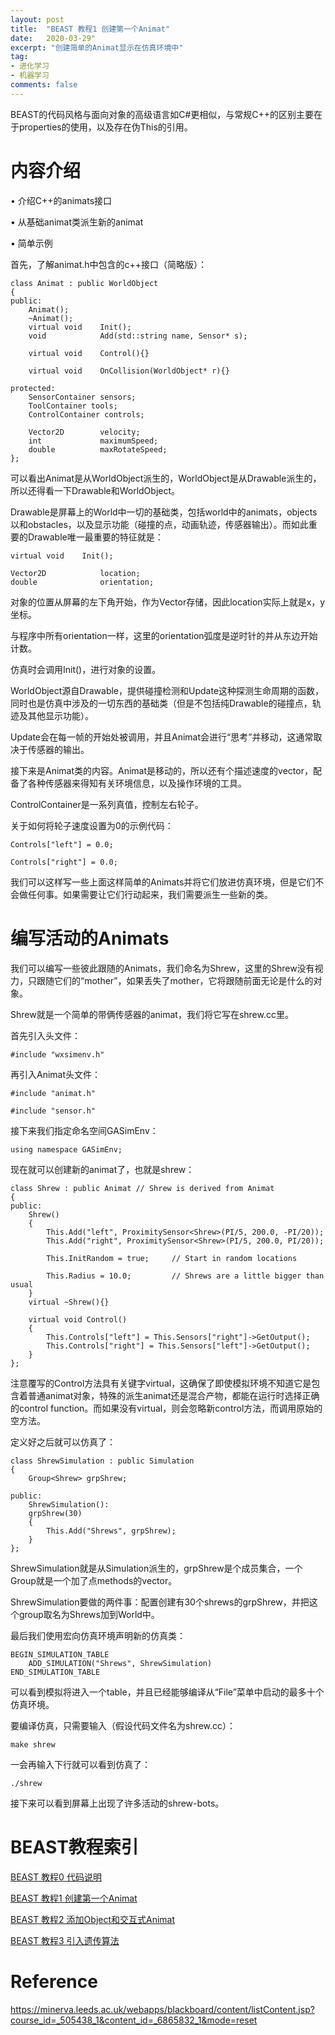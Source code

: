 ```yaml
---
layout: post
title:  "BEAST 教程1 创建第一个Animat"
date:   2020-03-29"
excerpt: "创建简单的Animat显示在仿真环境中"
tag:
- 进化学习
- 机器学习
comments: false
---
```


BEAST的代码风格与面向对象的高级语言如C#更相似，与常规C++的区别主要在于properties的使用，以及存在伪This的引用。

# 内容介绍

• 介绍C++的animats接口

• 从基础animat类派生新的animat

• 简单示例

首先，了解animat.h中包含的c++接口（简略版）：

    class Animat : public WorldObject
    {
    public:
        Animat();
        ~Animat();
        virtual void    Init();
        void            Add(std::string name, Sensor* s);

        virtual void    Control(){}

        virtual void    OnCollision(WorldObject* r){}

    protected:
        SensorContainer sensors;
        ToolContainer tools;
        ControlContainer controls;

        Vector2D        velocity;
        int             maximumSpeed;
        double          maxRotateSpeed;
    };
    
可以看出Animat是从WorldObject派生的，WorldObject是从Drawable派生的，所以还得看一下Drawable和WorldObject。

Drawable是屏幕上的World中一切的基础类，包括world中的animats，objects以和obstacles，以及显示功能（碰撞的点，动画轨迹，传感器输出）。而如此重要的Drawable唯一最重要的特征就是：

    virtual void    Init();

    Vector2D            location;
    double              orientation;

对象的位置从屏幕的左下角开始，作为Vector存储，因此location实际上就是x，y坐标。

与程序中所有orientation一样，这里的orientation弧度是逆时针的并从东边开始计数。

仿真时会调用Init()，进行对象的设置。


WorldObject源自Drawable，提供碰撞检测和Update这种探测生命周期的函数，同时也是仿真中涉及的一切东西的基础类（但是不包括纯Drawable的碰撞点，轨迹及其他显示功能）。

Update会在每一帧的开始处被调用，并且Animat会进行“思考”并移动，这通常取决于传感器的输出。


接下来是Animat类的内容。Animat是移动的，所以还有个描述速度的vector，配备了各种传感器来得知有关环境信息，以及操作环境的工具。

ControlContainer是一系列真值，控制左右轮子。

关于如何将轮子速度设置为0的示例代码：

    Controls["left"] = 0.0;
    
    Controls["right"] = 0.0;

我们可以这样写一些上面这样简单的Animats并将它们放进仿真环境，但是它们不会做任何事。如果需要让它们行动起来，我们需要派生一些新的类。

# 编写活动的Animats

我们可以编写一些彼此跟随的Animats，我们命名为Shrew，这里的Shrew没有视力，只跟随它们的“mother”，如果丢失了mother，它将跟随前面无论是什么的对象。

Shrew就是一个简单的带俩传感器的animat，我们将它写在shrew.cc里。

首先引入头文件：

    #include "wxsimenv.h"

再引入Animat头文件：

    #include "animat.h"

    #include "sensor.h"

接下来我们指定命名空间GASimEnv：

    using namespace GASimEnv;

现在就可以创建新的animat了，也就是shrew：

    class Shrew : public Animat // Shrew is derived from Animat
    {
    public:
        Shrew()
        {
            This.Add("left", ProximitySensor<Shrew>(PI/5, 200.0, -PI/20));
            This.Add("right", ProximitySensor<Shrew>(PI/5, 200.0, PI/20));

            This.InitRandom = true;     // Start in random locations

            This.Radius = 10.0;         // Shrews are a little bigger than usual
        }
        virtual ~Shrew(){}

        virtual void Control()
        {
            This.Controls["left"] = This.Sensors["right"]->GetOutput();
            This.Controls["right"] = This.Sensors["left"]->GetOutput();
        }
    };

注意覆写的Control方法具有关键字virtual，这确保了即使模拟环境不知道它是包含着普通animat对象，特殊的派生animat还是混合产物，都能在运行时选择正确的control function。而如果没有virtual，则会忽略新control方法，而调用原始的空方法。

定义好之后就可以仿真了：

    class ShrewSimulation : public Simulation
    {
        Group<Shrew> grpShrew;

    public:
        ShrewSimulation():
        grpShrew(30)
        {
            This.Add("Shrews", grpShrew);
        }
    };

ShrewSimulation就是从Simulation派生的，grpShrew是个成员集合，一个Group就是一个加了点methods的vector。

ShrewSimulation要做的两件事：配置创建有30个shrews的grpShrew，并把这个group取名为Shrews加到World中。

最后我们使用宏向仿真环境声明新的仿真类：

    BEGIN_SIMULATION_TABLE
        ADD_SIMULATION("Shrews", ShrewSimulation)
    END_SIMULATION_TABLE
    
可以看到模拟将进入一个table，并且已经能够编译从“File”菜单中启动的最多十个仿真环境。

要编译仿真，只需要输入（假设代码文件名为shrew.cc）：

    make shrew

一会再输入下行就可以看到仿真了：

    ./shrew

接下来可以看到屏幕上出现了许多活动的shrew-bots。

# BEAST教程索引

[BEAST 教程0 代码说明](https://yawwq.github.io/BEAST-%E6%95%99%E7%A8%8B0-%E4%BB%A3%E7%A0%81%E8%AF%B4%E6%98%8E/)

[BEAST 教程1 创建第一个Animat](https://yawwq.github.io/BEAST-%E6%95%99%E7%A8%8B1-%E5%88%9B%E5%BB%BA%E7%AC%AC%E4%B8%80%E4%B8%AAAnimat/)

[BEAST 教程2 添加Object和交互式Animat](https://yawwq.github.io/BEAST-%E6%95%99%E7%A8%8B2-%E6%B7%BB%E5%8A%A0Object%E5%92%8C%E4%BA%A4%E4%BA%92%E5%BC%8FAnimat/)

[BEAST 教程3 引入遗传算法](https://yawwq.github.io/BEAST-%E6%95%99%E7%A8%8B3-%E5%BC%95%E5%85%A5%E9%81%97%E4%BC%A0%E7%AE%97%E6%B3%95/)

# Reference

https://minerva.leeds.ac.uk/webapps/blackboard/content/listContent.jsp?course_id=_505438_1&content_id=_6865832_1&mode=reset
